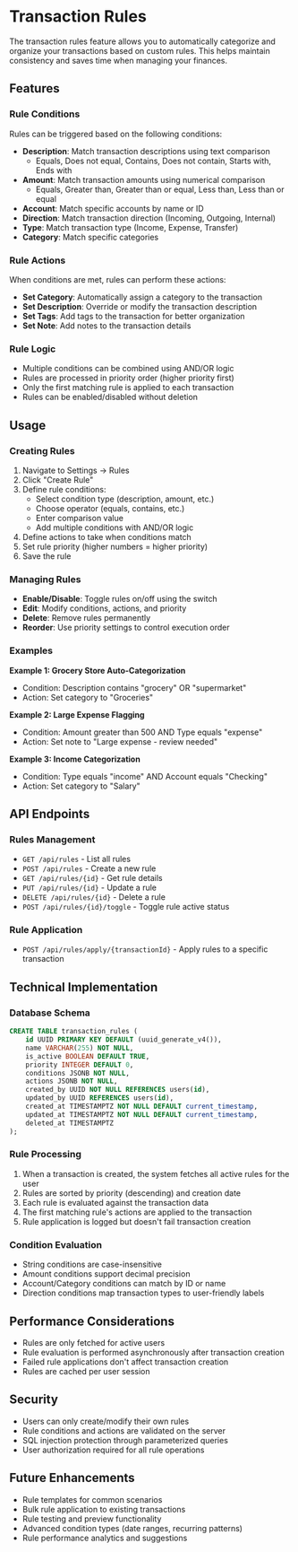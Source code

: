 # Transaction Rules

The transaction rules feature allows you to automatically categorize and organize your transactions based on custom rules. This helps maintain consistency and saves time when managing your finances.

## Features

### Rule Conditions
Rules can be triggered based on the following conditions:

- **Description**: Match transaction descriptions using text comparison
  - Equals, Does not equal, Contains, Does not contain, Starts with, Ends with
- **Amount**: Match transaction amounts using numerical comparison
  - Equals, Greater than, Greater than or equal, Less than, Less than or equal
- **Account**: Match specific accounts by name or ID
- **Direction**: Match transaction direction (Incoming, Outgoing, Internal)
- **Type**: Match transaction type (Income, Expense, Transfer)
- **Category**: Match specific categories

### Rule Actions
When conditions are met, rules can perform these actions:

- **Set Category**: Automatically assign a category to the transaction
- **Set Description**: Override or modify the transaction description
- **Set Tags**: Add tags to the transaction for better organization
- **Set Note**: Add notes to the transaction details

### Rule Logic
- Multiple conditions can be combined using AND/OR logic
- Rules are processed in priority order (higher priority first)
- Only the first matching rule is applied to each transaction
- Rules can be enabled/disabled without deletion

## Usage

### Creating Rules

1. Navigate to Settings → Rules
2. Click "Create Rule"
3. Define rule conditions:
   - Select condition type (description, amount, etc.)
   - Choose operator (equals, contains, etc.)
   - Enter comparison value
   - Add multiple conditions with AND/OR logic
4. Define actions to take when conditions match
5. Set rule priority (higher numbers = higher priority)
6. Save the rule

### Managing Rules

- **Enable/Disable**: Toggle rules on/off using the switch
- **Edit**: Modify conditions, actions, and priority
- **Delete**: Remove rules permanently
- **Reorder**: Use priority settings to control execution order

### Examples

**Example 1: Grocery Store Auto-Categorization**
- Condition: Description contains "grocery" OR "supermarket"
- Action: Set category to "Groceries"

**Example 2: Large Expense Flagging**
- Condition: Amount greater than 500 AND Type equals "expense"
- Action: Set note to "Large expense - review needed"

**Example 3: Income Categorization**
- Condition: Type equals "income" AND Account equals "Checking"
- Action: Set category to "Salary"

## API Endpoints

### Rules Management
- `GET /api/rules` - List all rules
- `POST /api/rules` - Create a new rule
- `GET /api/rules/{id}` - Get rule details
- `PUT /api/rules/{id}` - Update a rule
- `DELETE /api/rules/{id}` - Delete a rule
- `POST /api/rules/{id}/toggle` - Toggle rule active status

### Rule Application
- `POST /api/rules/apply/{transactionId}` - Apply rules to a specific transaction

## Technical Implementation

### Database Schema
```sql
CREATE TABLE transaction_rules (
    id UUID PRIMARY KEY DEFAULT (uuid_generate_v4()),
    name VARCHAR(255) NOT NULL,
    is_active BOOLEAN DEFAULT TRUE,
    priority INTEGER DEFAULT 0,
    conditions JSONB NOT NULL,
    actions JSONB NOT NULL,
    created_by UUID NOT NULL REFERENCES users(id),
    updated_by UUID REFERENCES users(id),
    created_at TIMESTAMPTZ NOT NULL DEFAULT current_timestamp,
    updated_at TIMESTAMPTZ NOT NULL DEFAULT current_timestamp,
    deleted_at TIMESTAMPTZ
);
```

### Rule Processing
1. When a transaction is created, the system fetches all active rules for the user
2. Rules are sorted by priority (descending) and creation date
3. Each rule is evaluated against the transaction data
4. The first matching rule's actions are applied to the transaction
5. Rule application is logged but doesn't fail transaction creation

### Condition Evaluation
- String conditions are case-insensitive
- Amount conditions support decimal precision
- Account/Category conditions can match by ID or name
- Direction conditions map transaction types to user-friendly labels

## Performance Considerations

- Rules are only fetched for active users
- Rule evaluation is performed asynchronously after transaction creation
- Failed rule applications don't affect transaction creation
- Rules are cached per user session

## Security

- Users can only create/modify their own rules
- Rule conditions and actions are validated on the server
- SQL injection protection through parameterized queries
- User authorization required for all rule operations

## Future Enhancements

- Rule templates for common scenarios
- Bulk rule application to existing transactions
- Rule testing and preview functionality
- Advanced condition types (date ranges, recurring patterns)
- Rule performance analytics and suggestions